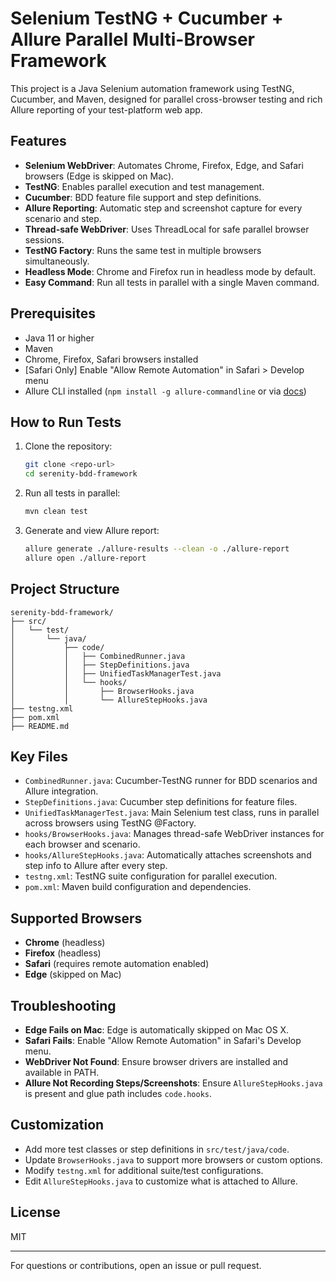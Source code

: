 # Selenium TestNG + Cucumber + Allure Parallel Multi-Browser Framework

This project is a Java Selenium automation framework using TestNG, Cucumber, and Maven, designed for parallel cross-browser testing and rich Allure reporting of your test-platform web app.

## Features
- **Selenium WebDriver**: Automates Chrome, Firefox, Edge, and Safari browsers (Edge is skipped on Mac).
- **TestNG**: Enables parallel execution and test management.
- **Cucumber**: BDD feature file support and step definitions.
- **Allure Reporting**: Automatic step and screenshot capture for every scenario and step.
- **Thread-safe WebDriver**: Uses ThreadLocal for safe parallel browser sessions.
- **TestNG Factory**: Runs the same test in multiple browsers simultaneously.
- **Headless Mode**: Chrome and Firefox run in headless mode by default.
- **Easy Command**: Run all tests in parallel with a single Maven command.

## Prerequisites
- Java 11 or higher
- Maven
- Chrome, Firefox, Safari browsers installed
- [Safari Only] Enable "Allow Remote Automation" in Safari > Develop menu
- Allure CLI installed (`npm install -g allure-commandline` or via [docs](https://docs.qameta.io/allure/))

## How to Run Tests
1. Clone the repository:
    ```sh
    git clone <repo-url>
    cd serenity-bdd-framework
    ```
2. Run all tests in parallel:
    ```sh
    mvn clean test
    ```
3. Generate and view Allure report:
    ```sh
    allure generate ./allure-results --clean -o ./allure-report
    allure open ./allure-report
    ```

## Project Structure
```
serenity-bdd-framework/
├── src/
│   └── test/
│       └── java/
│           ├── code/
│           │   ├── CombinedRunner.java
│           │   ├── StepDefinitions.java
│           │   ├── UnifiedTaskManagerTest.java
│           │   └── hooks/
│           │       ├── BrowserHooks.java
│           │       └── AllureStepHooks.java
├── testng.xml
├── pom.xml
├── README.md
```

## Key Files
- `CombinedRunner.java`: Cucumber-TestNG runner for BDD scenarios and Allure integration.
- `StepDefinitions.java`: Cucumber step definitions for feature files.
- `UnifiedTaskManagerTest.java`: Main Selenium test class, runs in parallel across browsers using TestNG @Factory.
- `hooks/BrowserHooks.java`: Manages thread-safe WebDriver instances for each browser and scenario.
- `hooks/AllureStepHooks.java`: Automatically attaches screenshots and step info to Allure after every step.
- `testng.xml`: TestNG suite configuration for parallel execution.
- `pom.xml`: Maven build configuration and dependencies.

## Supported Browsers
- **Chrome** (headless)
- **Firefox** (headless)
- **Safari** (requires remote automation enabled)
- **Edge** (skipped on Mac)

## Troubleshooting
- **Edge Fails on Mac**: Edge is automatically skipped on Mac OS X.
- **Safari Fails**: Enable "Allow Remote Automation" in Safari's Develop menu.
- **WebDriver Not Found**: Ensure browser drivers are installed and available in PATH.
- **Allure Not Recording Steps/Screenshots**: Ensure `AllureStepHooks.java` is present and glue path includes `code.hooks`.

## Customization
- Add more test classes or step definitions in `src/test/java/code`.
- Update `BrowserHooks.java` to support more browsers or custom options.
- Modify `testng.xml` for additional suite/test configurations.
- Edit `AllureStepHooks.java` to customize what is attached to Allure.

## License
MIT

---
For questions or contributions, open an issue or pull request.
